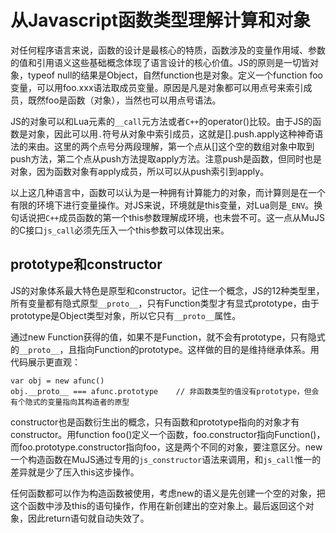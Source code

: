 从Javascript函数类型理解计算和对象
====
对任何程序语言来说，函数的设计是最核心的特质，函数涉及的变量作用域、参数的值和引用语义这些基础概念体现了语言设计的核心价值。JS的原则是一切皆对象，typeof null的结果是Object，自然function也是对象。定义一个function foo变量，可以用foo.xxx语法取成员变量。原因是凡是对象都可以用点号来索引成员，既然foo是函数（对象），当然也可以用点号语法。

JS的对象可以和Lua元素的`__call`元方法或者`C++`的operator()比较。由于JS的函数是对象，因此可以用`.`符号从对象中索引成员，这就是[].push.apply这种神奇语法的来由。这里的两个点号分两段理解，第一个点从[]这个空的数组对象中取到push方法，第二个点从push方法提取apply方法。注意push是函数，但同时也是对象，因为函数对象有apply成员，所以可以从push索引到apply。

以上这几种语言中，函数可以认为是一种拥有计算能力的对象，而计算则是在一个有限的环境下进行变量操作。对JS来说，环境就是this变量，对Lua则是`_ENV`。换句话说把`C++`成员函数的第一个this参数理解成环境，也未尝不可。这一点从MuJS的C接口`js_call`必须先压入一个this参数可以体现出来。

prototype和constructor
--
JS的对象体系最大特色是原型和constructor。记住一个概念，JS的12种类型里，所有变量都有隐式原型`__proto__`，只有Function类型才有显式prototype，由于prototype是Object类型对象，所以它只有`__proto__`属性。

通过new Function获得的值，如果不是Function，就不会有prototype，只有隐式的`__proto__`，且指向Function的prototype。这样做的目的是维持继承体系。用代码展示更直观：

```
var obj = new afunc()
obj.__proto__ === afunc.prototype    // 非函数类型的值没有prototype，但会有个隐式的变量指向其构造者的原型
```

constructor也是函数衍生出的概念，只有函数和prototype指向的对象才有constructor。用function foo()定义一个函数，foo.constructor指向Function()，而foo.prototype.constructor指向foo，这是两个不同的对象，要注意区分。new一个构造函数在MuJS通过专用的`js_constructor`语法来调用，和`js_call`惟一的差异就是少了压入this这步操作。

任何函数都可以作为构造函数被使用，考虑new的语义是先创建一个空的对象，把这个函数中涉及this的语句操作，作用在新创建出的空对象上。最后返回这个对象，因此return语句就自动失效了。